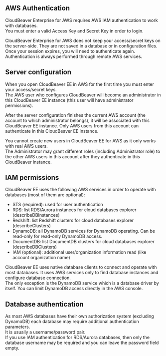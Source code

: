 ## AWS Authentication

CloudBeaver Enterprise for AWS requires AWS IAM authentication to work with databases.  
You must enter a valid Access Key and Secret Key in order to login.  

CloudBeaver Enterprise for AWS does not keep your access/secret keys on the server-side. They are not saved in a database or in configuration files.  
Once your session expires, you will need to authenticate again. Authentication is always performed through remote AWS services.  

## Server configuration

When you open CloudBeaver EE in AWS for the first time you must enter your access/secret keys.  
The AWS user who configures CloudBeaver will become an administrator in this CloudBeaver EE instance (this user will have administrator permissions).  

After the server configuration finishes the current AWS account (the account to which administrator belongs), it will be associated with this CloudBeaver EE instance. Only AWS users from this account can authenticate in this CloudBeaver EE instance.  

You cannot create new users in CloudBeaver EE for AWS as it only works with real AWS users.  
The Administrator may grant different roles (including Administrator role) to the other AWS users in this account after they authenticate in this CloudBeaver instance.  

## IAM permissions

CloudBeaver EE uses the following AWS services in order to operate with databases (most of them are optional):

- STS (required): used for user authentication
- RDS: list RDS/Aurora instances for cloud databases explorer (describeDBInstances)
- Redshift: list Redshift clusters for cloud databases explorer (describeClusters)
- DynamoDB: all DynamoDB services for DynamoDB operating. Can be read-only for read-only DynamoDB access.
- DocumentDB: list DocumentDB clusters for cloud databases explorer (describeDBClusters)
- IAM (optional): additional user/organization information read (like account organization name)

CloudBeaver EE uses native database clients to connect and operate with most databases. It uses AWS services only to find  database instances and configure database connection.  
The only exception is the DynamoDB service which is a database driver by itself. You can limit DynamoDB access directly in the AWS console.

## Database authentication

As most AWS databases have their own authorization system (excluding DynamoDB) each database may require additional authentication parameters.  
It is usually a username/password pair.  
If you use IAM authentication for RDS/Aurora databases, then only the database username may be required and you can leave the password field empty.
